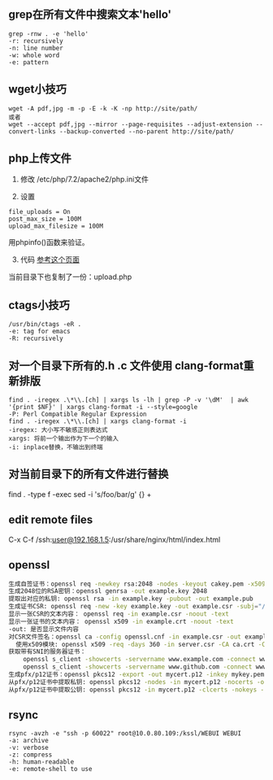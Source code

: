 ## grep在所有文件中搜索文本'hello'
```
grep -rnw . -e 'hello'
-r: recursively
-n: line number
-w: whole word
-e: pattern
```

## wget小技巧
```
wget -A pdf,jpg -m -p -E -k -K -np http://site/path/
或者
wget --accept pdf,jpg --mirror --page-requisites --adjust-extension --convert-links --backup-converted --no-parent http://site/path/
```

## php上传文件
1. 修改 /etc/php/7.2/apache2/php.ini文件

2. 设置
```
file_uploads = On
post_max_size = 100M
upload_max_filesize = 100M
```
用phpinfo()函数来验证。

3. 代码
[参考这个页面](https://gist.github.com/taterbase/2688850)

当前目录下也复制了一份：upload.php

## ctags小技巧
```
/usr/bin/ctags -eR .
-e: tag for emacs
-R: recursively
```


## 对一个目录下所有的.h .c 文件使用 clang-format重新排版
```
find . -iregex .\*\\.[ch] | xargs ls -lh | grep -P -v '\dM'  | awk '{print $NF}' | xargs clang-format -i --style=google
-P: Perl Compatible Regular Expression
find . -iregex .\*\\.[ch] | xargs clang-format -i
-iregex: 大小写不敏感正则表达式
xargs: 将前一个输出作为下一个的输入
-i: inplace替换，不输出到终端
```

## 对当前目录下的所有文件进行替换
find . -type f -exec sed -i 's/foo/bar/g' {} +

## edit remote files
C-x C-f /ssh:user@192.168.1.5:/usr/share/nginx/html/index.html

## openssl
``` bash
生成自签证书：openssl req -newkey rsa:2048 -nodes -keyout cakey.pem -x509 -days 3650 -out cacert.pem -subj="/CN=test"
生成2048位的RSA密钥：openssl genrsa -out example.key 2048
提取出对应的私钥: openssl rsa -in example.key -pubout -out example.pub
生成证书CSR: openssl req -new -key example.key -out example.csr -subj="/CN=www.au.com"
显示一张CSR的文本内容： openssl req -in example.csr -noout -text
显示一张证书的文本内容： openssl x509 -in example.crt -noout -text
-out: 是否显示文件内容
对CSR文件签名：openssl ca -config openssl.cnf -in example.csr -out example.crt
  使用x509模块: openssl x509 -req -days 360 -in server.csr -CA ca.crt -CAkey ca.key -CAcreateserial -out server.crt
获取带有SNI的服务器证书：
    openssl s_client -showcerts -servername www.example.com -connect www.example.com:443 </dev/null | openssl x509 -noout -text
    openssl s_client -showcerts -servername www.github.com -connect www.github.com:443 < /dev/null | openssl x509 -outform PEM > www.github.com.pem
生成pfx/p12证书：openssl pkcs12 -export -out mycert.p12 -inkey mykey.pem -in mycert.pem -certfile more.crt
从pfx/p12证书中提取私钥: openssl pkcs12 -nodes -in mycert.p12 -nocerts -out pri.pem
从pfx/p12证书中提取公钥: openssl pkcs12 -in mycert.p12 -clcerts -nokeys -out pub.pem

```

## rsync
``` shell
rsync -avzh -e "ssh -p 60022" root@10.0.80.109:/kssl/WEBUI WEBUI
-a: archive
-v: verbose
-z: compress
-h: human-readable
-e: remote-shell to use
```
